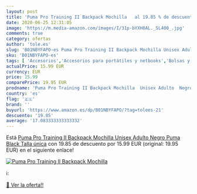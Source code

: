 ```yaml
---
layout: post
title: 'Puma Pro Training II Backpack Mochilla   al 19.85 % de descuento'
date: 2020-06-25 12:31:05
image: 'https://m.media-amazon.com/images/I/31p-bYXH0AL._SL400_.jpg'
comments: true
category: ofertas
author: 'tole.es'
slug: 'B01NBYFAPO-es Puma Pro Training II Backpack Mochilla Unisex Adulto Negro...'
sku: 'B01NBYFAPO-es'
tags: [ 'Accesorios','Accesorios para portátiles y netbooks','Bolsas y fundas para portátiles y netbooks','Informática','Juegos y Accesorios para PC','Mochilas para portátiles y netbooks','Videojuegos','backpack', ]
actualPrice: 15.99 EUR
currency: EUR
price: 15.99
comparePrice: 19.95 EUR
prodname: 'Puma Pro Training II Backpack Mochilla  Unisex Adulto  Negro  Puma Black   Talla única'
country: 'es'
flag: '🇪🇸'
brand: ''
buyurl: 'https://www.amazon.es/dp/B01NBYFAPO/?tag=tolees-21'
descuento: '19.85'
average: '17.083333333333332'
---
```


Está [Puma Pro Training II Backpack Mochilla  Unisex Adulto  Negro  Puma Black   Talla única](https://www.amazon.es/dp/B01NBYFAPO/?tag=tolees-21) con 19.85 de descuento por 15.99 EUR (original: 19.95 EUR) en el siguiente enlace!

[![Puma Pro Training II Backpack Mochilla  ](https://m.media-amazon.com/images/I/31p-bYXH0AL._SL400_.jpg)](https://www.amazon.es/dp/B01NBYFAPO/?tag=tolees-21)

ℹ️:


[🛒 Ver la oferta!!](https://www.amazon.es/dp/B01NBYFAPO/?tag=tolees-21)
